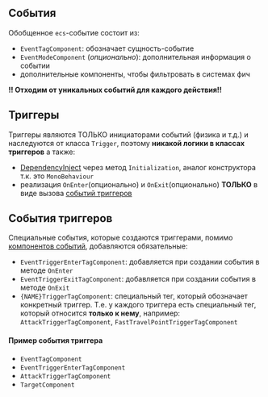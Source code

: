 ## События

Обобщенное `ecs`-событие состоит из:

-   `EventTagComponent`: обозначает сущность-событие
-   `EventModeComponent` (_опционально_): дополнительная информация о событии
-   дополнительные компоненты, чтобы фильтровать в системах фич

**!! Отходим от уникальных событий для каждого действия!!**

## Триггеры

Триггеры являются ТОЛЬКО инициаторами событий (физика и т.д.) и наследуются от класса `Trigger`, поэтому **никакой логики в классах триггеров** а также:

-   [DependencyInject](../Dependency%20injection.md) через метод `Initialization`, аналог конструктора т.к. это `MonoBehaviour`
-   реализация `OnEnter`(опционально) и `OnExit`(опционально) **ТОЛЬКО** в виде вызова [событий триггеров](#события-триггеров)

## События триггеров

Специальные события, которые создаются триггерами, помимо [компонентов событий](#события), добавляются обязательные:

-   `EventTriggerEnterTagComponent`: добавляется при создании события в методе `OnEnter`
-   `EventTriggerExitTagComponent`: добавляется при создании события в методе `OnExit`
-   `{NAME}TriggerTagComponent`: специальный тег, который обозначает конкретный триггер. Т.е. у каждого триггера есть специальный тег, который относится **только к нему**, например: `AttackTriggerTagComponent`, `FastTravelPointTriggerTagComponent`

#### Пример события триггера

-   `EventTagComponent`
-   `EventTriggerEnterTagComponent`
-   `AttackTriggerTagComponent`
-   `TargetComponent`
